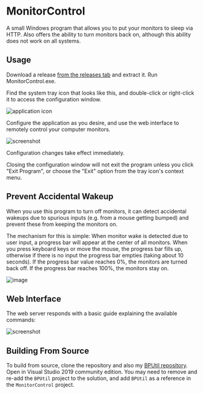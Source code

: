 # MonitorControl
A small Windows program that allows you to put your monitors to sleep via HTTP.  Also offers the ability to turn monitors back on, although this ability does not work on all systems.

## Usage

Download a release [from the releases tab](https://github.com/bp2008/MonitorControl/releases) and extract it.  Run MonitorControl.exe.

Find the system tray icon that looks like this, and double-click or right-click it to access the configuration window.

![application icon](https://i.imgur.com/8nPtNH5.png)

Configure the application as you desire, and use the web interface to remotely control your computer monitors.

![screenshot](https://i.imgur.com/mUrGb5E.png)

Configuration changes take effect immediately.

Closing the configuration window will not exit the program unless you click "Exit Program", or choose the "Exit" option from the tray icon's context menu.

## Prevent Accidental Wakeup

When you use this program to turn off monitors, it can detect accidental wakeups due to spurious inputs (e.g. from a mouse getting bumped) and prevent these from keeping the monitors on.

The mechanism for this is simple:  When monitor wake is detected due to user input, a progress bar will appear at the center of all monitors.  When you press keyboard keys or move the mouse, the progress bar fills up, otherwise if there is no input the progress bar empties (taking about 10 seconds).  If the progress bar value reaches 0%, the monitors are turned back off.  If the progress bar reaches 100%, the monitors stay on.

![image](https://github.com/bp2008/MonitorControl/assets/5639911/15346e69-4793-4e39-9ff4-fcd8e9258f15)



## Web Interface

The web server responds with a basic guide explaining the available commands:

![screenshot](https://i.imgur.com/FWpqhQu.png)

## Building From Source

To build from source, clone the repository and also my [BPUtil repository](https://github.com/bp2008/BPUtil).  Open in Visual Studio 2019 community edition.  You may need to remove and re-add the `BPUtil` project to the solution, and add `BPUtil` as a reference in the `MonitorControl` project.
